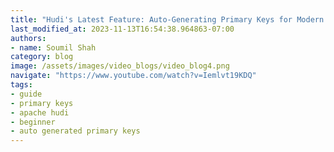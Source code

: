 ```yaml
---
title: "Hudi's Latest Feature: Auto-Generating Primary Keys for Modern Data Lakes"
last_modified_at: 2023-11-13T16:54:38.964863-07:00
authors:
- name: Soumil Shah
category: blog
image: /assets/images/video_blogs/video_blog4.png
navigate: "https://www.youtube.com/watch?v=Iemlvt19KDQ"
tags:
- guide
- primary keys
- apache hudi
- beginner
- auto generated primary keys
---
```

